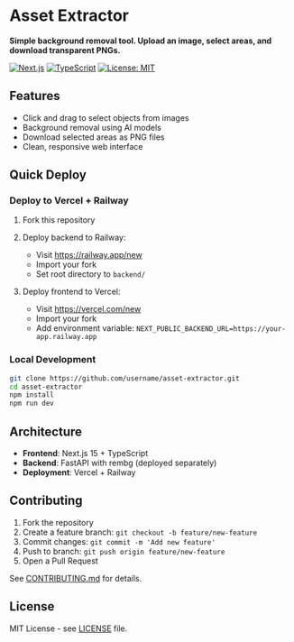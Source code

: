 # Asset Extractor

**Simple background removal tool. Upload an image, select areas, and download transparent PNGs.**

[![Next.js](https://img.shields.io/badge/Next.js-15.5.2-black)](https://nextjs.org/)
[![TypeScript](https://img.shields.io/badge/TypeScript-5.0-blue)](https://typescriptlang.org/)
[![License: MIT](https://img.shields.io/badge/License-MIT-yellow.svg)](./LICENSE)

## Features

- Click and drag to select objects from images
- Background removal using AI models
- Download selected areas as PNG files
- Clean, responsive web interface

## Quick Deploy

### Deploy to Vercel + Railway

1. Fork this repository

2. Deploy backend to Railway:
   - Visit https://railway.app/new
   - Import your fork
   - Set root directory to `backend/`

3. Deploy frontend to Vercel:
   - Visit https://vercel.com/new  
   - Import your fork
   - Add environment variable: `NEXT_PUBLIC_BACKEND_URL=https://your-app.railway.app`

### Local Development

```bash
git clone https://github.com/username/asset-extractor.git
cd asset-extractor
npm install
npm run dev
```

## Architecture

- **Frontend**: Next.js 15 + TypeScript
- **Backend**: FastAPI with rembg (deployed separately)
- **Deployment**: Vercel + Railway

## Contributing

1. Fork the repository
2. Create a feature branch: `git checkout -b feature/new-feature`
3. Commit changes: `git commit -m 'Add new feature'`
4. Push to branch: `git push origin feature/new-feature`
5. Open a Pull Request

See [CONTRIBUTING.md](./CONTRIBUTING.md) for details.

## License

MIT License - see [LICENSE](./LICENSE) file.